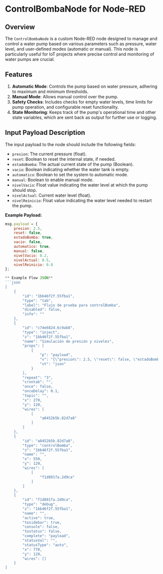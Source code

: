 # ControlBombaNode for Node-RED

## Overview

The `ControlBombaNode` is a custom Node-RED node designed to manage and control a water pump based on various parameters such as pressure, water level, and user-defined modes (automatic or manual). This node is particularly useful for IoT projects where precise control and monitoring of water pumps are crucial.

## Features

1. **Automatic Mode**: Controls the pump based on water pressure, adhering to maximum and minimum thresholds.
2. **Manual Mode**: Allows manual control over the pump.
3. **Safety Checks**: Includes checks for empty water levels, time limits for pump operation, and configurable reset functionality.
4. **State Monitoring**: Keeps track of the pump's operational time and other state variables, which are sent back as output for further use or logging.

## Input Payload Description

The input payload to the node should include the following fields:

- `presion`: The current pressure (float).
- `reset`: Boolean to reset the internal state, if needed.
- `estadoBomba`: The actual current state of the pump (Boolean).
- `vacio`: Boolean indicating whether the water tank is empty.
- `automatico`: Boolean to set the system to automatic mode.
- `manual`: Boolean to enable manual mode.
- `nivelVacio`: Float value indicating the water level at which the pump should stop.
- `nivelActual`: Current water level (float).
- `nivelReinicio`: Float value indicating the water level needed to restart the pump.

**Example Payload:**

```javascript
msg.payload = {
    presion: 2.5,
    reset: false,
    estadoBomba: true,
    vacio: false,
    automatico: true,
    manual: false,
    nivelVacio: 0.2,
    nivelActual: 0.5,
    nivelReinicio: 0.8
};

** Example Flow JSON**
```json
[
    {
        "id": "1bb46f2f.55fba1",
        "type": "tab",
        "label": "Flujo de prueba para controlBomba",
        "disabled": false,
        "info": ""
    },
    {
        "id": "c74e682d.6c9ab8",
        "type": "inject",
        "z": "1bb46f2f.55fba1",
        "name": "Simulación de presión y niveles",
        "props": [
            {
                "p": "payload",
                "v": "{\"presion\": 2.5, \"reset\": false, \"estadoBomba\": true, \"vacio\": false, \"automatico\": true, \"manual\": false, \"nivelVacio\": 0.2, \"nivelActual\": 0.5, \"nivelReinicio\": 0.8}",
                "vt": "json"
            }
        ],
        "repeat": "3",
        "crontab": "",
        "once": false,
        "onceDelay": 0.1,
        "topic": "",
        "x": 270,
        "y": 120,
        "wires": [
            [
                "a0452b5b.82d7a8"
            ]
        ]
    },
    {
        "id": "a0452b5b.82d7a8",
        "type": "controlBomba",
        "z": "1bb46f2f.55fba1",
        "name": "",
        "x": 550,
        "y": 120,
        "wires": [
            [
                "f1d891fa.2d9ca"
            ]
        ]
    },
    {
        "id": "f1d891fa.2d9ca",
        "type": "debug",
        "z": "1bb46f2f.55fba1",
        "name": "",
        "active": true,
        "tosidebar": true,
        "console": false,
        "tostatus": false,
        "complete": "payload",
        "statusVal": "",
        "statusType": "auto",
        "x": 770,
        "y": 120,
        "wires": []
    }
]
